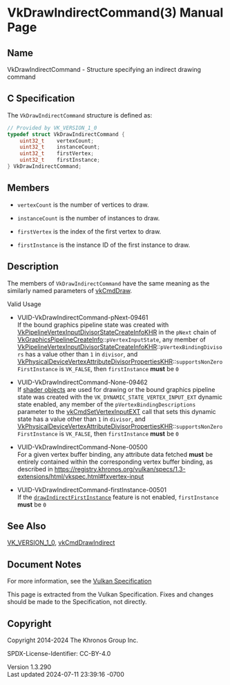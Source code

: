 # VkDrawIndirectCommand(3) Manual Page

## Name

VkDrawIndirectCommand - Structure specifying an indirect drawing command



## <a href="#_c_specification" class="anchor"></a>C Specification

The `VkDrawIndirectCommand` structure is defined as:

``` c
// Provided by VK_VERSION_1_0
typedef struct VkDrawIndirectCommand {
    uint32_t    vertexCount;
    uint32_t    instanceCount;
    uint32_t    firstVertex;
    uint32_t    firstInstance;
} VkDrawIndirectCommand;
```

## <a href="#_members" class="anchor"></a>Members

- `vertexCount` is the number of vertices to draw.

- `instanceCount` is the number of instances to draw.

- `firstVertex` is the index of the first vertex to draw.

- `firstInstance` is the instance ID of the first instance to draw.

## <a href="#_description" class="anchor"></a>Description

The members of `VkDrawIndirectCommand` have the same meaning as the
similarly named parameters of [vkCmdDraw](https://registry.khronos.org/vulkan/specs/1.3-extensions/man/html/vkCmdDraw.html).

Valid Usage

- <a href="#VUID-VkDrawIndirectCommand-pNext-09461"
  id="VUID-VkDrawIndirectCommand-pNext-09461"></a>
  VUID-VkDrawIndirectCommand-pNext-09461  
  If the bound graphics pipeline state was created with
  [VkPipelineVertexInputDivisorStateCreateInfoKHR](https://registry.khronos.org/vulkan/specs/1.3-extensions/man/html/VkPipelineVertexInputDivisorStateCreateInfoKHR.html)
  in the `pNext` chain of
  [VkGraphicsPipelineCreateInfo](https://registry.khronos.org/vulkan/specs/1.3-extensions/man/html/VkGraphicsPipelineCreateInfo.html)::`pVertexInputState`,
  any member of
  [VkPipelineVertexInputDivisorStateCreateInfoKHR](https://registry.khronos.org/vulkan/specs/1.3-extensions/man/html/VkPipelineVertexInputDivisorStateCreateInfoKHR.html)::`pVertexBindingDivisors`
  has a value other than `1` in `divisor`, and
  [VkPhysicalDeviceVertexAttributeDivisorPropertiesKHR](https://registry.khronos.org/vulkan/specs/1.3-extensions/man/html/VkPhysicalDeviceVertexAttributeDivisorPropertiesKHR.html)::`supportsNonZeroFirstInstance`
  is `VK_FALSE`, then `firstInstance` **must** be `0`

- <a href="#VUID-VkDrawIndirectCommand-None-09462"
  id="VUID-VkDrawIndirectCommand-None-09462"></a>
  VUID-VkDrawIndirectCommand-None-09462  
  If [shader objects](#shaders-objects) are used for drawing or the
  bound graphics pipeline state was created with the
  `VK_DYNAMIC_STATE_VERTEX_INPUT_EXT` dynamic state enabled, any member
  of the `pVertexBindingDescriptions` parameter to the
  [vkCmdSetVertexInputEXT](https://registry.khronos.org/vulkan/specs/1.3-extensions/man/html/vkCmdSetVertexInputEXT.html) call that sets
  this dynamic state has a value other than `1` in `divisor`, and
  [VkPhysicalDeviceVertexAttributeDivisorPropertiesKHR](https://registry.khronos.org/vulkan/specs/1.3-extensions/man/html/VkPhysicalDeviceVertexAttributeDivisorPropertiesKHR.html)::`supportsNonZeroFirstInstance`
  is `VK_FALSE`, then `firstInstance` **must** be `0`

<!-- -->

- <a href="#VUID-VkDrawIndirectCommand-None-00500"
  id="VUID-VkDrawIndirectCommand-None-00500"></a>
  VUID-VkDrawIndirectCommand-None-00500  
  For a given vertex buffer binding, any attribute data fetched **must**
  be entirely contained within the corresponding vertex buffer binding,
  as described in <a
  href="https://registry.khronos.org/vulkan/specs/1.3-extensions/html/vkspec.html#fxvertex-input"
  class="bare" target="_blank"
  rel="noopener">https://registry.khronos.org/vulkan/specs/1.3-extensions/html/vkspec.html#fxvertex-input</a>

- <a href="#VUID-VkDrawIndirectCommand-firstInstance-00501"
  id="VUID-VkDrawIndirectCommand-firstInstance-00501"></a>
  VUID-VkDrawIndirectCommand-firstInstance-00501  
  If the <a
  href="https://registry.khronos.org/vulkan/specs/1.3-extensions/html/vkspec.html#features-drawIndirectFirstInstance"
  target="_blank"
  rel="noopener"><code>drawIndirectFirstInstance</code></a> feature is
  not enabled, `firstInstance` **must** be `0`

## <a href="#_see_also" class="anchor"></a>See Also

[VK_VERSION_1_0](https://registry.khronos.org/vulkan/specs/1.3-extensions/man/html/VK_VERSION_1_0.html),
[vkCmdDrawIndirect](https://registry.khronos.org/vulkan/specs/1.3-extensions/man/html/vkCmdDrawIndirect.html)

## <a href="#_document_notes" class="anchor"></a>Document Notes

For more information, see the <a
href="https://registry.khronos.org/vulkan/specs/1.3-extensions/html/vkspec.html#VkDrawIndirectCommand"
target="_blank" rel="noopener">Vulkan Specification</a>

This page is extracted from the Vulkan Specification. Fixes and changes
should be made to the Specification, not directly.

## <a href="#_copyright" class="anchor"></a>Copyright

Copyright 2014-2024 The Khronos Group Inc.

SPDX-License-Identifier: CC-BY-4.0

Version 1.3.290  
Last updated 2024-07-11 23:39:16 -0700
